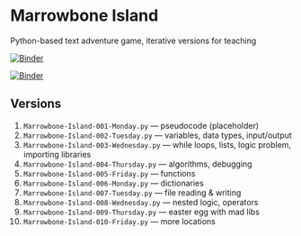 # Marrowbone Island 

Python-based text adventure game, iterative versions for teaching

[![Binder](https://mybinder.org/badge_logo.svg)](https://mybinder.org/v2/gh/meggatron/marrowbone-island/HEAD?filepath=main.py)

[![Binder](https://mybinder.org/badge_logo.svg)](https://mybinder.org/v2/gh/meggatron/marrowbone-island/HEAD?filepath=launch.ipynb)



## Versions

1. `Marrowbone-Island-001-Monday.py` — pseudocode (placeholder)
2. `Marrowbone-Island-002-Tuesday.py` — variables, data types, input/output
3. `Marrowbone-Island-003-Wednesday.py` — while loops, lists, logic problem, importing libraries
4. `Marrowbone-Island-004-Thursday.py` — algorithms, debugging
5. `Marrowbone-Island-005-Friday.py` — functions
6. `Marrowbone-Island-006-Monday.py` — dictionaries
7. `Marrowbone-Island-007-Tuesday.py` — file reading & writing
8. `Marrowbone-Island-008-Wednesday.py` — nested logic, operators
9. `Marrowbone-Island-009-Thursday.py` — easter egg with mad libs
10. `Marrowbone-Island-010-Friday.py` — more locations
